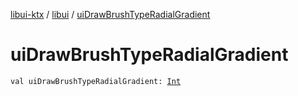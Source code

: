 [libui-ktx](../index.md) / [libui](index.md) / [uiDrawBrushTypeRadialGradient](./ui-draw-brush-type-radial-gradient.md)

# uiDrawBrushTypeRadialGradient

`val uiDrawBrushTypeRadialGradient: `[`Int`](https://kotlinlang.org/api/latest/jvm/stdlib/kotlin/-int/index.html)